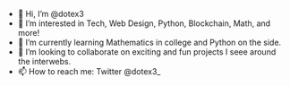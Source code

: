 - 👋 Hi, I’m @dotex3
- 👀 I’m interested in Tech, Web Design, Python, Blockchain, Math, and more!
- 🌱 I’m currently learning Mathematics in college and Python on the side.
- 💞️ I’m looking to collaborate on exciting and fun projects I seee around the interwebs.
- 📫 How to reach me: Twitter @dotex3_

<!---
dotex3/dotex3 is a ✨ special ✨ repository because its `README.md` (this file) appears on your GitHub profile.
You can click the Preview link to take a look at your changes.
--->
